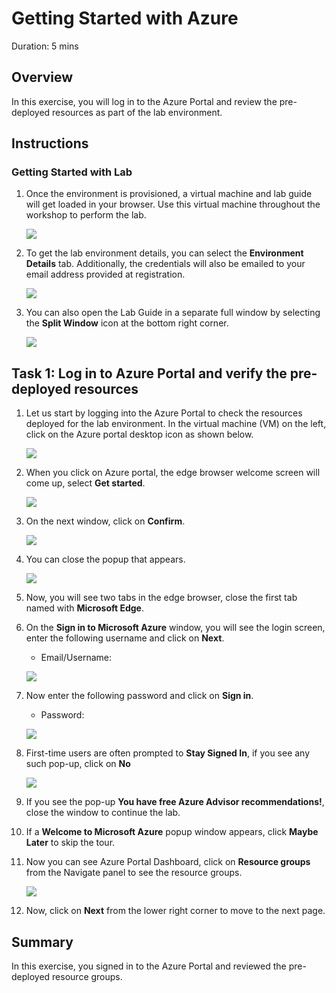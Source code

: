 # Getting Started with Azure 
Duration: 5 mins

## Overview

In this exercise, you will log in to the Azure Portal and review the pre-deployed resources as part of the lab environment.

## Instructions

### Getting Started with Lab

1. Once the environment is provisioned, a virtual machine and lab guide will get loaded in your browser. Use this virtual machine throughout the workshop to perform the lab.

    ![](https://github.com/CloudLabsAI-Azure/AIW-Azure-Network-Solutions/blob/main/media/AzureNetSolStartpage.png?raw=true)

1. To get the lab environment details, you can select the **Environment Details** tab. Additionally, the credentials will also be emailed to your email address provided at registration.

    ![](https://github.com/Shivashant25/purviewlab/blob/main/images/getting-started-with-lab/envdetails.png)
    
1. You can also open the Lab Guide in a separate full window by selecting the **Split Window** icon at the bottom right corner.

    ![](https://github.com/Shivashant25/purviewlab/blob/main/images/getting-started-with-lab/split.png) 

## Task 1: Log in to Azure Portal and verify the pre-deployed resources

1. Let us start by logging into the Azure Portal to check the resources deployed for the lab environment. In the virtual machine (VM) on the left, click on the Azure portal desktop icon as shown below.

   ![](https://github.com/Shivashant25/purviewlab/blob/main/images/getting-started-with-lab/windows1.png)
   
1. When you click on Azure portal, the edge browser welcome screen will come up, select **Get started**.

   ![](https://github.com/Shivashant25/purviewlab/blob/main/images/getting-started-with-lab/getstarted.png)
   
1. On the next window, click on **Confirm**.

   ![](https://github.com/Shivashant25/purviewlab/blob/main/images/getting-started-with-lab/tabpage.png)
   
1. You can close the popup that appears.

   ![](https://github.com/Shivashant25/purviewlab/blob/main/images/getting-started-with-lab/withoutsi.png)
   
1. Now, you will see two tabs in the edge browser, close the first tab named with **Microsoft Edge**.

1. On the **Sign in to Microsoft Azure** window, you will see the login screen, enter the following username and click on **Next**.

   * Email/Username: <inject key="Username"></inject>

   ![](https://github.com/Shivashant25/purviewlab/blob/main/images/getting-started-with-lab/M2-Ex1-portalsignin-1.png)

1. Now enter the following password and click on **Sign in**. 

   * Password: <inject key="Password"></inject>
   
   ![](https://github.com/Shivashant25/purviewlab/blob/main/images/getting-started-with-lab/M2-Ex1-portalsignin-2.png)

1. First-time users are often prompted to **Stay Signed In**, if you see any such pop-up, click on **No**

   ![](https://github.com/Shivashant25/purviewlab/blob/main/images/getting-started-with-lab/M2-Ex1-portalsignin-3.png)

1. If you see the pop-up **You have free Azure Advisor recommendations!**, close the window to continue the lab.

1. If a **Welcome to Microsoft Azure** popup window appears, click **Maybe Later** to skip the tour.

1. Now you can see Azure Portal Dashboard, click on **Resource groups** from the Navigate panel to see the resource groups.

   ![](https://github.com/Shivashant25/purviewlab/blob/main/images/getting-started-with-lab/rgs.png)

1. Now, click on **Next** from the lower right corner to move to the next page.

## Summary

In this exercise, you signed in to the Azure Portal and reviewed the pre-deployed resource groups.
